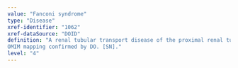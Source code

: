 ```yaml
---
value: "Fanconi syndrome"
type: "Disease"
xref-identifier: "1062"
xref-dataSource: "DOID"
definition: "A renal tubular transport disease of the proximal renal tubes characterized by glucosuria, phosphaturia, generalized aminoaciduria and HCO3 wasting.|Xref MGI.
OMIM mapping confirmed by DO. [SN]."
level: "4"
---
```

